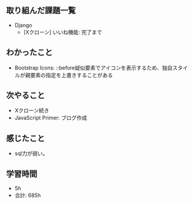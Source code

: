 ## 取り組んだ課題一覧

- Django
     - [Xクローン] いいね機能: 完了まで

## わかったこと
- Bootstrap Icons: ::before疑似要素でアイコンを表示するため、独自スタイルが親要素の指定を上書きすることがある
## 次やること

-  Xクローン続き
- JavaScript Primer: ブログ作成

## 感じたこと
- sql力が弱い。
## 学習時間

- 5h
- 合計: 685h